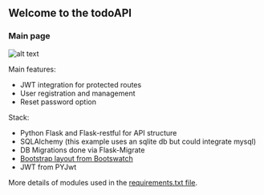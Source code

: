 ## Welcome to the todoAPI

### Main page
![alt text](https://github.com/j-000/apibuilder/blob/master/static/repo_images/c1.PNG "todoAPI main page")

Main features:
+ JWT integration for protected routes
+ User registration and management
+ Reset password option

Stack:
+ Python Flask and Flask-restful for API structure
+ SQLAlchemy (this example uses an sqlite db but could integrate mysql)
+ DB Migrations done via Flask-Migrate
+ [Bootstrap layout from Bootswatch](https://bootswatch.com/flatly)
+ JWT from PYJwt


More details of modules used in the [requirements.txt file](https://github.com/j-000/apibuilder/blob/master/requirements.txt). 